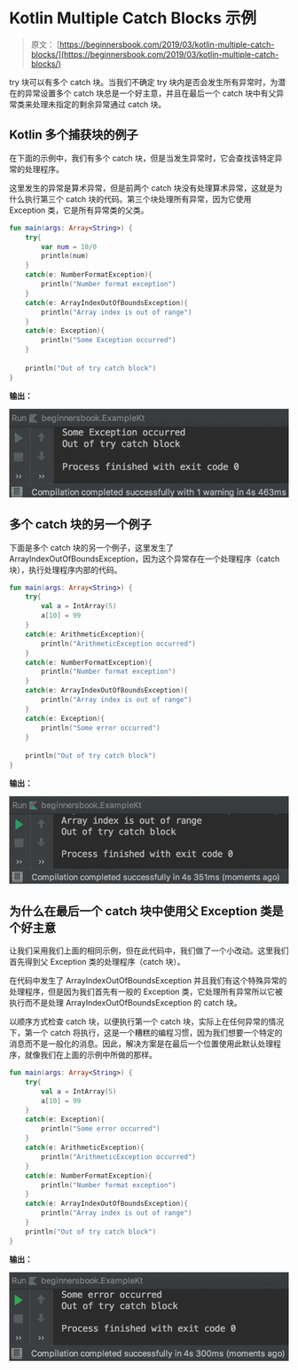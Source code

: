 # Kotlin Multiple Catch Blocks 示例

> 原文： [https://beginnersbook.com/2019/03/kotlin-multiple-catch-blocks/](https://beginnersbook.com/2019/03/kotlin-multiple-catch-blocks/)

try 块可以有多个 catch 块。当我们不确定 try 块内是否会发生所有异常时，为潜在的异常设置多个 catch 块总是一个好主意，并且在最后一个 catch 块中有父异常类来处理未指定的剩余异常通过 catch 块。

## Kotlin 多个捕获块的例子

在下面的示例中，我们有多个 catch 块，但是当发生异常时，它会查找该特定异常的处理程序。

这里发生的异常是算术异常，但是前两个 catch 块没有处理算术异常，这就是为什么执行第三个 catch 块的代码。第三个块处理所有异常，因为它使用 Exception 类，它是所有异常类的父类。

```kotlin
fun main(args: Array<String>) {
    try{
        var num = 10/0
        println(num)
    }
    catch(e: NumberFormatException){
        println("Number format exception")
    }
    catch(e: ArrayIndexOutOfBoundsException){
        println("Array index is out of range")
    }
    catch(e: Exception){
        println("Some Exception occurred")
    }

    println("Out of try catch block")
}
```

**输出：**

![Kotlin multiple catch blocks](img/d69d9fa0cf38234c1284829394f9785c.jpg)

## 多个 catch 块的另一个例子

下面是多个 catch 块的另一个例子，这里发生了 ArrayIndexOutOfBoundsException，因为这个异常存在一个处理程序（catch 块），执行处理程序内部的代码。

```kotlin
fun main(args: Array<String>) {
    try{
        val a = IntArray(5)
        a[10] = 99
    }
    catch(e: ArithmeticException){
        println("ArithmeticException occurred")
    }
    catch(e: NumberFormatException){
        println("Number format exception")
    }
    catch(e: ArrayIndexOutOfBoundsException){
        println("Array index is out of range")
    }
    catch(e: Exception){
        println("Some error occurred")
    }

    println("Out of try catch block")
}
```

**输出：**

![Kotlin multiple catch blocks example](img/50f96d4d8d867745c1504fca1af1e054.jpg)

## 为什么在最后一个 catch 块中使用父 Exception 类是个好主意

让我们采用我们上面的相同示例，但在此代码中，我们做了一个小改动。这里我们首先得到父 Exception 类的处理程序（catch 块）。

在代码中发生了 ArrayIndexOutOfBoundsException 并且我们有这个特殊异常的处理程序，但是因为我们首先有一般的 Exception 类，它处理所有异常所以它被执行而不是处理 ArrayIndexOutOfBoundsException 的 catch 块。

以顺序方式检查 catch 块，以便执行第一个 catch 块，实际上在任何异常的情况下，第一个 catch 将执行，这是一个糟糕的编程习惯，因为我们想要一个特定的消息而不是一般化的消息。因此，解决方案是在最后一个位置使用此默认处理程序，就像我们在上面的示例中所做的那样。

```kotlin
fun main(args: Array<String>) {
    try{
        val a = IntArray(5)
        a[10] = 99
    }
    catch(e: Exception){
        println("Some error occurred")
    }
    catch(e: ArithmeticException){
        println("ArithmeticException occurred")
    }
    catch(e: NumberFormatException){
        println("Number format exception")
    }
    catch(e: ArrayIndexOutOfBoundsException){
        println("Array index is out of range")
    }
    println("Out of try catch block")
}
```

**输出：**

![Kotlin general Exception handling in multiple catch blocks](img/471a7b699a854758197692566385566f.jpg)